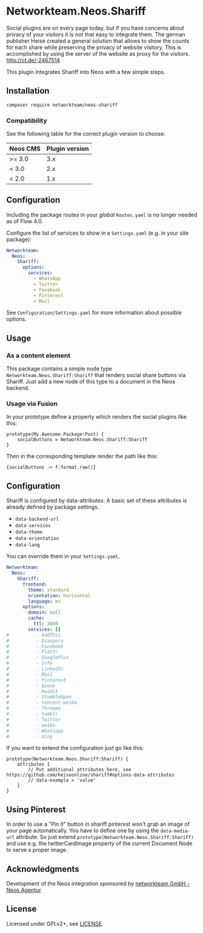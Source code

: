 # Networkteam.Neos.Shariff

Social plugins are on every page today, but if you have concerns about privacy of your visitors it is not that easy
to integrate them. The german publisher Heise created a general solution that allows to show the counts for each share
while preserving the privacy of website visitory. This is accomplished by using the server of the website as proxy for
the visitors. http://ct.de/-2467514

This plugin integrates Shariff into Neos with a few simple steps.

## Installation

```bash
composer require networkteam/neos-shariff
```

### Compatibility

See the following table for the correct plugin version to choose:

| Neos CMS | Plugin version |
| -------- | -------------- |
| >= 3.0   | 3.x            |
| < 3.0    | 2.x            |
| < 2.0    | 1.x            |

## Configuration

Including the package routes in your *global* `Routes.yaml` is no longer needed as of Flow 4.0.

Configure the list of services to show in a `Settings.yaml` (e.g. in your site package):

```yaml
Networkteam:
  Neos:
    Shariff:
      options:
        services:
          - WhatsApp
          - Twitter
          - Facebook
          - Pinterest
          - Mail
```

See `Configuration/Settings.yaml` for more information about possible options.

## Usage

### As a content element

This package contains a simple node type `Networkteam.Neos.Shariff:Shariff` that renders social
share buttons via Shariff. Just add a new node of this type to a document in the Neos backend.

### Usage via Fusion

In your prototype define a property which renders the social plugins like this:

```neosfusion
prototype(My.Awesome.Package:Post) {
    socialButtons = Networkteam.Neos.Shariff:Shariff
}
```

Then in the corresponding template render the path like this:

```
{socialButtons -> f:format.raw()}
```

## Configuration

Shariff is configured by data-attributes. A basic set of these attributes is already defined by package settings.

* `data-backend-url`
* `data-services`
* `data-theme`
* `data-orientation`
* `data-lang`

You can override them in your `Settings.yaml`.

```yaml
Networkteam:
  Neos:
    Shariff:
      frontend:
        theme: standard
        orientation: horizontal
        language: en
      options:
        domain: null
        cache:
          ttl: 3600
        services: []
#          - AddThis
#          - Diaspora
#          - Facebook
#          - Flattr
#          - GooglePlus
#          - Info
#          - LinkedIn
#          - Mail
#          - Pinterest
#          - Qzone
#          - Reddit
#          - StumbleUpon
#          - tencent-weibo
#          - Threema
#          - tumblr
#          - Twitter
#          - weibo
#          - Whatsapp
#          - Xing
```

If you want to extend the configuration just go like this:

```neosfusion
prototype(Networkteam.Neos.Shariff:Shariff) {
    attributes {
        // Put additional attributes here, see https://github.com/heiseonline/shariff#options-data-attributes
        // data-example = 'value'
    }
}
```
    
## Using Pinterest

In order to use a "Pin it" button in shariff pinterest won't grab an image of your page automatically.
You have to define one by using the `data-media-url` attribute. So just extend
`prototype(Networkteam.Neos.Shariff:Shariff)` and use e.g. the twitterCardImage property of the current Document Node to
serve a proper image.

## Acknowledgments

Development of the Neos integration sponsored by [networkteam GmbH - Neos Agentur](https://networkteam.com/fokus/neos-cms.html).

## License

Licensed under GPLv2+, see [LICENSE](LICENSE).
